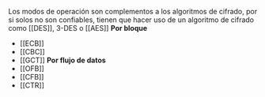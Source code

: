 Los modos de operación son complementos a los algoritmos de cifrado, por si solos no son confiables, tienen que hacer uso de un algoritmo de cifrado como [[DES]], 3-DES o [[AES]]
**Por bloque**
- [[ECB]]
- [[CBC]]
- [[GCT]]
**Por flujo de datos**
- [[OFB]]
- [[CFB]]
- [[CTR]]

